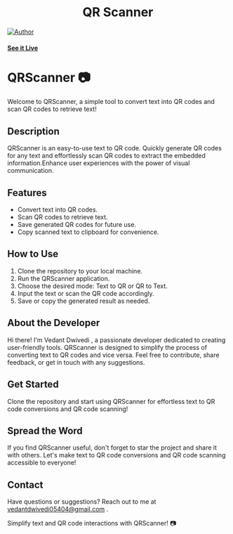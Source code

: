 <h1 align="center">
    QR Scanner
</h1>

[![Author](https://img.shields.io/badge/author-vedant-dwivedi)](https://github.com/vedant-dwivedi)


#### [See it Live](#)

# QRScanner 📷

Welcome to QRScanner, a simple tool to convert text into QR codes and scan QR codes to retrieve text!

## Description

QRScanner is an easy-to-use text to QR code. Quickly generate QR codes for any text and effortlessly scan QR codes to extract the embedded information.Enhance user experiences with the power of visual communication.

## Features

- Convert text into QR codes.
- Scan QR codes to retrieve text.
- Save generated QR codes for future use.
- Copy scanned text to clipboard for convenience.

## How to Use

1. Clone the repository to your local machine.
2. Run the QRScanner application.
3. Choose the desired mode: Text to QR or QR to Text.
4. Input the text or scan the QR code accordingly.
5. Save or copy the generated result as needed.

## About the Developer

Hi there! I'm Vedant Dwivedi , a passionate developer dedicated to creating user-friendly tools. QRScanner is designed to simplify the process of converting text to QR codes and vice versa. Feel free to contribute, share feedback, or get in touch with any suggestions.

## Get Started

Clone the repository and start using QRScanner for effortless text to QR code conversions and QR code scanning!

## Spread the Word

If you find QRScanner useful, don't forget to star the project and share it with others. Let's make text to QR code conversions and QR code scanning accessible to everyone!

## Contact

Have questions or suggestions? Reach out to me at vedantdwivedi05404@gmail.com .

Simplify text and QR code interactions with QRScanner! 📷
